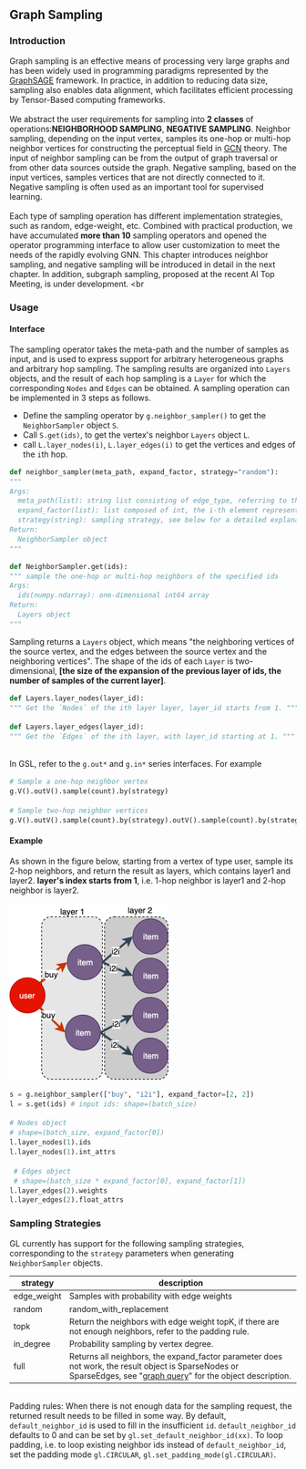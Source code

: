 ## Graph Sampling

### Introduction
Graph sampling is an effective means of processing very large graphs and has been widely used in programming paradigms represented by the [GraphSAGE](https://arxiv.org/abs/1706.02216) framework. In practice, in addition to reducing data size, sampling also enables data alignment, which facilitates efficient processing by Tensor-Based computing frameworks. <br />
<br />We abstract the user requirements for sampling into **2 classes** of operations:**NEIGHBORHOOD SAMPLING**, **NEGATIVE SAMPLING**. Neighbor sampling, depending on the input vertex, samples its one-hop or multi-hop neighbor vertices for constructing the perceptual field in [GCN](https://arxiv.org/abs/1609.02907) theory. The input of neighbor sampling can be from the output of graph traversal or from other data sources outside the graph. Negative sampling, based on the input vertices, samples vertices that are not directly connected to it. Negative sampling is often used as an important tool for supervised learning. <br />
<br />Each type of sampling operation has different implementation strategies, such as random, edge-weight, etc. Combined with practical production, we have accumulated **more than 10** sampling operators and opened the operator programming interface to allow user customization to meet the needs of the rapidly evolving GNN. This chapter introduces neighbor sampling, and negative sampling will be introduced in detail in the next chapter. In addition, subgraph sampling, proposed at the recent AI Top Meeting, is under development. <br

### Usage

#### Interface
The sampling operator takes the meta-path and the number of samples as input, and is used to express support for arbitrary heterogeneous graphs and arbitrary hop sampling. The sampling results are organized into `Layers` objects, and the result of each hop sampling is a `Layer` for which the corresponding `Nodes` and `Edges` can be obtained. A sampling operation can be implemented in 3 steps as follows.

- Define the sampling operator by `g.neighbor_sampler()` to get the `NeighborSampler` object `S`.
- Call `S.get(ids)`, to get the vertex's neighbor `Layers` object `L`.
- call `L.layer_nodes(i)`, `L.layer_edges(i)` to get the vertices and edges of the `i`th hop.



```python
def neighbor_sampler(meta_path, expand_factor, strategy="random"):
"""
Args:
  meta_path(list): string list consisting of edge_type, referring to the path sampled by the neighbor;
  expand_factor(list): list composed of int, the i-th element represents the number of neighbors sampled in the i-th hop; length must be the same as meta_path
  strategy(string): sampling strategy, see below for a detailed explanation
Return:
  NeighborSampler object
"""
```

```python
def NeighborSampler.get(ids):
""" sample the one-hop or multi-hop neighbors of the specified ids
Args:
  ids(numpy.ndarray): one-dimensional int64 array
Return:
  Layers object
"""
```

Sampling returns a `Layers` object, which means "the neighboring vertices of the source vertex, and the edges between the source vertex and the neighboring vertices". The shape of the ids of each `Layer` is two-dimensional, **[the size of the expansion of the previous layer of ids, the number of samples of the current layer]**.

```python
def Layers.layer_nodes(layer_id):
""" Get the `Nodes` of the ith layer layer, layer_id starts from 1. """

def Layers.layer_edges(layer_id):
""" Get the `Edges` of the ith layer, with layer_id starting at 1. """
```

<br />In GSL, refer to the `g.out*` and `g.in*` series interfaces. For example

```python
# Sample a one-hop neighbor vertex
g.V().outV().sample(count).by(strategy)

# Sample two-hop neighbor vertices
g.V().outV().sample(count).by(strategy).outV().sample(count).by(strategy)
```

#### Example
As shown in the figure below, starting from a vertex of type user, sample its 2-hop neighbors, and return the result as layers, which contains layer1 and layer2. **layer's index starts from 1**, i.e. 1-hop neighbor is layer1 and 2-hop neighbor is layer2.

![2-hop-sampling](../../../../images/2-hop-sampling.png)

```python
s = g.neighbor_sampler(["buy", "i2i"], expand_factor=[2, 2])
l = s.get(ids) # input ids: shape=(batch_size)

# Nodes object
# shape=(batch_size, expand_factor[0])
l.layer_nodes(1).ids
l.layer_nodes(1).int_attrs

 # Edges object
 # shape=(batch_size * expand_factor[0], expand_factor[1])
l.layer_edges(2).weights
l.layer_edges(2).float_attrs
```

### Sampling Strategies
GL currently has support for the following sampling strategies, corresponding to the `strategy` parameters when generating `NeighborSampler` objects.

| **strategy** | **description** |
| --- | --- |
| edge_weight | Samples with probability with edge weights |
| random | random_with_replacement |
| topk | Return the neighbors with edge weight topK, if there are not enough neighbors, refer to the padding rule.
| in_degree | Probability sampling by vertex degree.
| full | Returns all neighbors, the expand_factor parameter does not work, the result object is SparseNodes or SparseEdges, see "[graph query](graph_query.md)" for the object description.


<br />Padding rules: When there is not enough data for the sampling request, the returned result needs to be filled in some way. By default, `default_neighbor_id` is used to fill in the insufficient `id`. `default_neighbor_id` defaults to 0 and can be set by `gl.set_default_neighbor_id(xx)`. To loop padding, i.e. to loop existing neighbor ids instead of `default_neighbor_id`, set the padding mode `gl.CIRCULAR`, `gl.set_padding_mode(gl.CIRCULAR)`.
